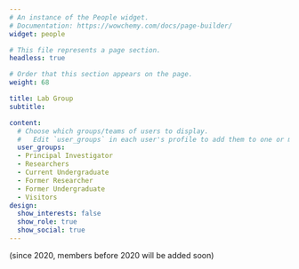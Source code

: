 ```yaml
---
# An instance of the People widget.
# Documentation: https://wowchemy.com/docs/page-builder/
widget: people

# This file represents a page section.
headless: true

# Order that this section appears on the page.
weight: 68

title: Lab Group
subtitle:

content:
  # Choose which groups/teams of users to display.
  #   Edit `user_groups` in each user's profile to add them to one or more of these groups.
  user_groups:
  - Principal Investigator
  - Researchers
  - Current Undergraduate
  - Former Researcher
  - Former Undergraduate
  - Visitors
design:
  show_interests: false
  show_role: true
  show_social: true
---
```


(since 2020, members before 2020 will be added soon)
